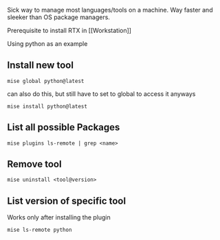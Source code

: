 Sick way to manage most languages/tools on a machine. Way faster and sleeker than OS package managers.

Prerequisite to install RTX in [[Workstation]]

Using python as an example
## Install new tool

```
mise global python@latest
```

can also do this, but still have to set to global to access it anyways

```
mise install python@latest
```
## List all possible Packages

```
mise plugins ls-remote | grep <name>
```

## Remove tool

```
mise uninstall <tool@version>
```

## List version of specific tool

Works only after installing the plugin

```
mise ls-remote python
```